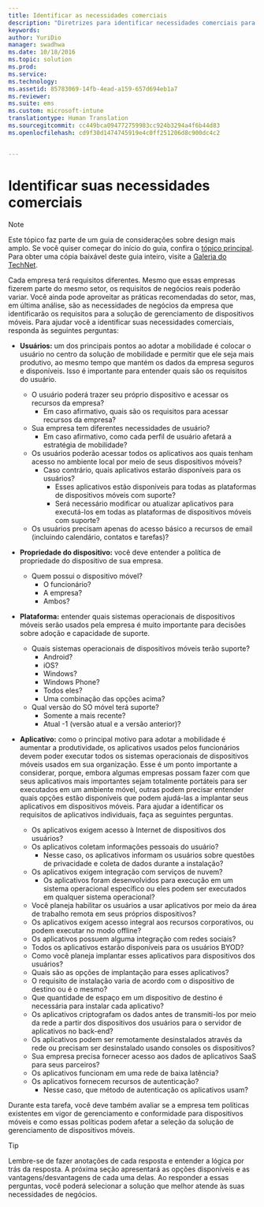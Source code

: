 ```yaml
---
title: Identificar as necessidades comerciais
description: "Diretrizes para identificar necessidades comerciais para justificar a adoção do gerenciamento de dispositivo móvel."
keywords: 
author: YuriDio
manager: swadhwa
ms.date: 10/18/2016
ms.topic: solution
ms.prod: 
ms.service: 
ms.technology: 
ms.assetid: 85783069-14fb-4ead-a159-657d694eb1a7
ms.reviewer: 
ms.suite: ems
ms.custom: microsoft-intune
translationtype: Human Translation
ms.sourcegitcommit: cc449bca094772759983cc924b3294a4f6b44d83
ms.openlocfilehash: cd9f30d1474745919e4c0ff251206d8c900dc4c2


---
```


# Identificar suas necessidades comerciais

>[!NOTE]
>Este tópico faz parte de um guia de considerações sobre design mais amplo. Se você quiser começar do início do guia, confira o [tópico principal](mdm-design-considerations-guide.md). Para obter uma cópia baixável deste guia inteiro, visite a [Galeria do TechNet](https://gallery.technet.microsoft.com/Mobile-Device-Management-7d401582).

Cada empresa terá requisitos diferentes. Mesmo que essas empresas fizerem parte do mesmo setor, os requisitos de negócios reais poderão variar. Você ainda pode aproveitar as práticas recomendadas do setor, mas, em última análise, são as necessidades de negócios da empresa que identificarão os requisitos para a solução de gerenciamento de dispositivos móveis. Para ajudar você a identificar suas necessidades comerciais, responda às seguintes perguntas:

- **Usuários:** um dos principais pontos ao adotar a mobilidade é colocar o usuário no centro da solução de mobilidade e permitir que ele seja mais produtivo, ao mesmo tempo que mantém os dados da empresa seguros e disponíveis. Isso é importante para entender quais são os requisitos do usuário.
    - O usuário poderá trazer seu próprio dispositivo e acessar os recursos da empresa?
        - Em caso afirmativo, quais são os requisitos para acessar recursos da empresa?
    - Sua empresa tem diferentes necessidades de usuário?
        - Em caso afirmativo, como cada perfil de usuário afetará a estratégia de mobilidade?
    - Os usuários poderão acessar todos os aplicativos aos quais tenham acesso no ambiente local por meio de seus dispositivos móveis?
        - Caso contrário, quais aplicativos estarão disponíveis para os usuários?
            - Esses aplicativos estão disponíveis para todas as plataformas de dispositivos móveis com suporte?
            - Será necessário modificar ou atualizar aplicativos para executá-los em todas as plataformas de dispositivos móveis com suporte?
    - Os usuários precisam apenas do acesso básico a recursos de email (incluindo calendário, contatos e tarefas)?

- **Propriedade do dispositivo:** você deve entender a política de propriedade do dispositivo de sua empresa.
    - Quem possui o dispositivo móvel? 
        - O funcionário?
        - A empresa?  
        - Ambos?
- **Plataforma:** entender quais sistemas operacionais de dispositivos móveis serão usados pela empresa é muito importante para decisões sobre adoção e capacidade de suporte.
    - Quais sistemas operacionais de dispositivos móveis terão suporte?
        - Android?
        - iOS?
        - Windows?
        - Windows Phone?
        - Todos eles?
        - Uma combinação das opções acima?
    - Qual versão do SO móvel terá suporte?
        - Somente a mais recente?
        - Atual -1 (versão atual e a versão anterior)?
- **Aplicativo:** como o principal motivo para adotar a mobilidade é aumentar a produtividade, os aplicativos usados pelos funcionários devem poder executar todos os sistemas operacionais de dispositivos móveis usados em sua organização. Esse é um ponto importante a considerar, porque, embora algumas empresas possam fazer com que seus aplicativos mais importantes sejam totalmente portáteis para ser executados em um ambiente móvel, outras podem precisar entender quais opções estão disponíveis que podem ajudá-las a implantar seus aplicativos em dispositivos móveis. Para ajudar a identificar os requisitos de aplicativos individuais, faça as seguintes perguntas.
    - Os aplicativos exigem acesso à Internet de dispositivos dos usuários? 
    - Os aplicativos coletam informações pessoais do usuário?
        - Nesse caso, os aplicativos informam os usuários sobre questões de privacidade e coleta de dados durante a instalação?
    - Os aplicativos exigem integração com serviços de nuvem?
        - Os aplicativos foram desenvolvidos para execução em um sistema operacional específico ou eles podem ser executados em qualquer sistema operacional?
    - Você planeja habilitar os usuários a usar aplicativos por meio da área de trabalho remota em seus próprios dispositivos?
    - Os aplicativos exigem acesso integral aos recursos corporativos, ou podem executar no modo offline?
    - Os aplicativos possuem alguma integração com redes sociais?
    - Todos os aplicativos estarão disponíveis para os usuários BYOD?
    - Como você planeja implantar esses aplicativos para dispositivos dos usuários?
    - Quais são as opções de implantação para esses aplicativos?
    - O requisito de instalação varia de acordo com o dispositivo de destino ou é o mesmo?
    - Que quantidade de espaço em um dispositivo de destino é necessária para instalar cada aplicativo? 
    - Os aplicativos criptografam os dados antes de transmiti-los por meio da rede a partir dos dispositivos dos usuários para o servidor de aplicativos no back-end?
    - Os aplicativos podem ser remotamente desinstalados através da rede ou precisam ser desinstalado usando consoles os dispositivos?
    - Sua empresa precisa fornecer acesso aos dados de aplicativos SaaS para seus parceiros?
    - Os aplicativos funcionam em uma rede de baixa latência? 
    - Os aplicativos fornecem recursos de autenticação?
        - Nesse caso, que método de autenticação os aplicativos usam?

Durante esta tarefa, você deve também avaliar se a empresa tem políticas existentes em vigor de gerenciamento e conformidade para dispositivos móveis e como essas políticas podem afetar a seleção da solução de gerenciamento de dispositivos móveis.

>[!TIP] 
> Lembre-se de fazer anotações de cada resposta e entender a lógica por trás da resposta. A próxima seção apresentará as opções disponíveis e as vantagens/desvantagens de cada uma delas.  Ao responder a essas perguntas, você poderá selecionar a solução que melhor atende às suas necessidades de negócios.





<!--HONumber=Oct16_HO3-->


